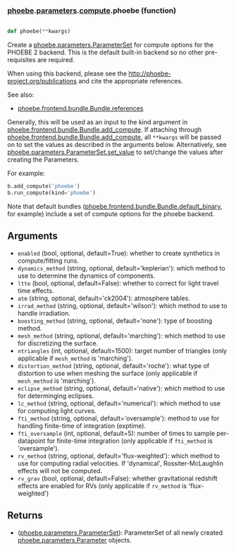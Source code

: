 ### [phoebe](phoebe.md).[parameters](phoebe.parameters.md).[compute](phoebe.parameters.compute.md).phoebe (function)


```py

def phoebe(**kwargs)

```



Create a [phoebe.parameters.ParameterSet](phoebe.parameters.ParameterSet.md) for compute options for the
PHOEBE 2 backend.  This is the default built-in backend so no other
pre-requisites are required.

When using this backend, please see the
<a href="http://phoebe-project.org/publications">http://phoebe-project.org/publications</a> and cite
the appropriate references.

See also:
* [phoebe.frontend.bundle.Bundle.references](phoebe.frontend.bundle.Bundle.references.md)

Generally, this will be used as an input to the kind argument in
[phoebe.frontend.bundle.Bundle.add_compute](phoebe.frontend.bundle.Bundle.add_compute.md).  If attaching through
[phoebe.frontend.bundle.Bundle.add_compute](phoebe.frontend.bundle.Bundle.add_compute.md), all `**kwargs` will be
passed on to set the values as described in the arguments below.  Alternatively,
see [phoebe.parameters.ParameterSet.set_value](phoebe.parameters.ParameterSet.set_value.md) to set/change the values
after creating the Parameters.

For example:

```py
b.add_compute('phoebe')
b.run_compute(kind='phoebe')
```

Note that default bundles ([phoebe.frontend.bundle.Bundle.default_binary](phoebe.frontend.bundle.Bundle.default_binary.md), for example)
include a set of compute options for the phoebe backend.

Arguments
----------
* `enabled` (bool, optional, default=True): whether to create synthetics in
    compute/fitting runs.
* `dynamics_method` (string, optional, default='keplerian'): which method to
    use to determine the dynamics of components.
* `ltte` (bool, optional, default=False): whether to correct for light
    travel time effects.
* `atm` (string, optional, default='ck2004'): atmosphere tables.
* `irrad_method` (string, optional, default='wilson'): which method to use
    to handle irradiation.
* `boosting_method` (string, optional, default='none'): type of boosting method.
* `mesh_method` (string, optional, default='marching'): which method to use
    for discretizing the surface.
* `ntriangles` (int, optional, default=1500): target number of triangles
    (only applicable if `mesh_method` is 'marching').
* `distortion_method` (string, optional, default='roche'): what type of
    distortion to use when meshing the surface (only applicable
    if `mesh_method` is 'marching').
* `eclipse_method` (string, optional, default='native'): which method to use
    for determinging eclipses.
* `lc_method` (string, optional, default='numerical'): which method to use
    for computing light curves.
* `fti_method` (string, optional, default='oversample'): method to use for
    handling finite-time of integration (exptime).
* `fti_oversample` (int, optional, default=5): number of times to sample
    per-datapoint for finite-time integration (only applicable if
    `fti_method` is 'oversample').
* `rv_method` (string, optional, default='flux-weighted'): which method to
    use for computing radial velocities.  If 'dynamical', Rossiter-McLaughlin
    effects will not be computed.
* `rv_grav` (bool, optional, default=False): whether gravitational redshift
    effects are enabled for RVs (only applicable if `rv_method` is
    'flux-weighted')

Returns
--------
* ([phoebe.parameters.ParameterSet](phoebe.parameters.ParameterSet.md)): ParameterSet of all newly created
    [phoebe.parameters.Parameter](phoebe.parameters.Parameter.md) objects.

